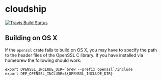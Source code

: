 # cloudship

[![Travis Build Status](https://travis-ci.org/cloudshipping/cloudship.svg?branch=master)](https://travis-ci.org/cloudshipping/cloudship)

## Building on OS X

If the `openssl` crate fails to build on OS X, you may have to specify
the path to the header files of the OpenSSL C library.  If you have
installed via homebrew the following should work:

```
export OPENSSL_INCLUDE_DIR=`brew --prefix openssl`/include
export DEP_OPENSSL_INCLUDE=${OPENSSL_INCLUDE_DIR}
```